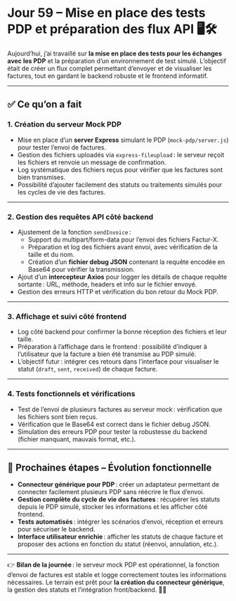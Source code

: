 # Jour 59 – Mise en place des tests PDP et préparation des flux API 🖥️🛠️

Aujourd’hui, j’ai travaillé sur **la mise en place des tests pour les échanges avec les PDP** et la préparation d’un environnement de test simulé. L’objectif était de créer un flux complet permettant d’envoyer et de visualiser les factures, tout en gardant le backend robuste et le frontend informatif.  

---

## ✅ Ce qu’on a fait

### 1. Création du serveur Mock PDP

* Mise en place d’un **server Express** simulant le PDP (`mock-pdp/server.js`) pour tester l’envoi de factures.  
* Gestion des fichiers uploadés via `express-fileupload` : le serveur reçoit les fichiers et renvoie un message de confirmation.  
* Log systématique des fichiers reçus pour vérifier que les factures sont bien transmises.  
* Possibilité d’ajouter facilement des statuts ou traitements simulés pour les cycles de vie des factures.

---

### 2. Gestion des requêtes API côté backend

* Ajustement de la fonction `sendInvoice` :  
  - Support du multipart/form-data pour l’envoi des fichiers Factur-X.  
  - Préparation et log des fichiers avant envoi, avec vérification de la taille et du nom.  
  - Création d’un **fichier debug JSON** contenant la requête encodée en Base64 pour vérifier la transmission.  
* Ajout d’un **intercepteur Axios** pour logger les détails de chaque requête sortante : URL, méthode, headers et info sur le fichier envoyé.  
* Gestion des erreurs HTTP et vérification du bon retour du Mock PDP.

---

### 3. Affichage et suivi côté frontend

* Log côté backend pour confirmer la bonne réception des fichiers et leur taille.  
* Préparation à l’affichage dans le frontend : possibilité d’indiquer à l’utilisateur que la facture a bien été transmise au PDP simulé.  
* L’objectif futur : intégrer ces retours dans l’interface pour visualiser le statut (`draft`, `sent`, `received`) de chaque facture.

---

### 4. Tests fonctionnels et vérifications

* Test de l’envoi de plusieurs factures au serveur mock : vérification que les fichiers sont bien reçus.  
* Vérification que le Base64 est correct dans le fichier debug JSON.  
* Simulation des erreurs PDP pour tester la robustesse du backend (fichier manquant, mauvais format, etc.).

---

## 📌 Prochaines étapes – Évolution fonctionnelle

* **Connecteur générique pour PDP** : créer un adaptateur permettant de connecter facilement plusieurs PDP sans réécrire le flux d’envoi.  
* **Gestion complète du cycle de vie des factures** : récupérer les statuts depuis le PDP simulé, stocker les informations et les afficher côté frontend.  
* **Tests automatisés** : intégrer les scénarios d’envoi, réception et erreurs pour sécuriser le backend.  
* **Interface utilisateur enrichie** : afficher les statuts de chaque facture et proposer des actions en fonction du statut (réenvoi, annulation, etc.).  

---

👉 **Bilan de la journée** : le serveur mock PDP est opérationnel, la fonction d’envoi de factures est stable et logge correctement toutes les informations nécessaires. Le terrain est prêt pour **la création du connecteur générique**, la gestion des statuts et l’intégration front/backend. 🚀💡
